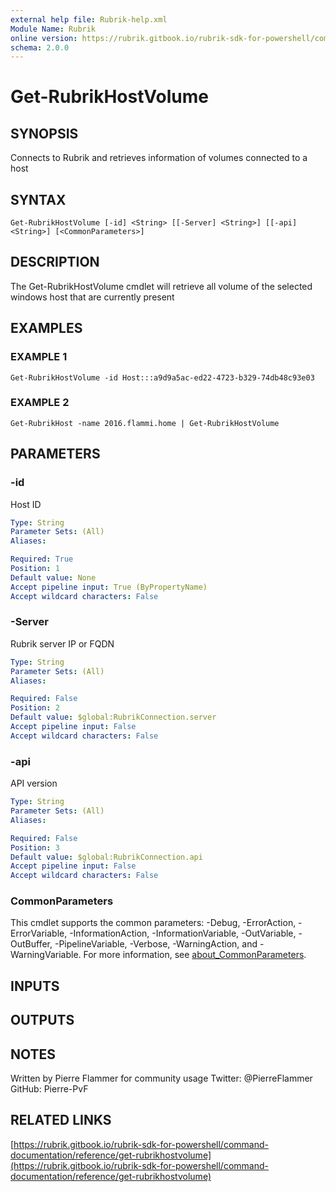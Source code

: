 ```yaml
---
external help file: Rubrik-help.xml
Module Name: Rubrik
online version: https://rubrik.gitbook.io/rubrik-sdk-for-powershell/command-documentation/reference/get-rubrikhostvolume
schema: 2.0.0
---
```


# Get-RubrikHostVolume

## SYNOPSIS
Connects to Rubrik and retrieves information of volumes connected to a host

## SYNTAX

```
Get-RubrikHostVolume [-id] <String> [[-Server] <String>] [[-api] <String>] [<CommonParameters>]
```

## DESCRIPTION
The Get-RubrikHostVolume cmdlet will retrieve all volume of the selected windows host that are currently present

## EXAMPLES

### EXAMPLE 1
```
Get-RubrikHostVolume -id Host:::a9d9a5ac-ed22-4723-b329-74db48c93e03
```

### EXAMPLE 2
```
Get-RubrikHost -name 2016.flammi.home | Get-RubrikHostVolume
```

## PARAMETERS

### -id
Host ID

```yaml
Type: String
Parameter Sets: (All)
Aliases:

Required: True
Position: 1
Default value: None
Accept pipeline input: True (ByPropertyName)
Accept wildcard characters: False
```

### -Server
Rubrik server IP or FQDN

```yaml
Type: String
Parameter Sets: (All)
Aliases:

Required: False
Position: 2
Default value: $global:RubrikConnection.server
Accept pipeline input: False
Accept wildcard characters: False
```

### -api
API version

```yaml
Type: String
Parameter Sets: (All)
Aliases:

Required: False
Position: 3
Default value: $global:RubrikConnection.api
Accept pipeline input: False
Accept wildcard characters: False
```

### CommonParameters
This cmdlet supports the common parameters: -Debug, -ErrorAction, -ErrorVariable, -InformationAction, -InformationVariable, -OutVariable, -OutBuffer, -PipelineVariable, -Verbose, -WarningAction, and -WarningVariable. For more information, see [about_CommonParameters](http://go.microsoft.com/fwlink/?LinkID=113216).

## INPUTS

## OUTPUTS

## NOTES
Written by Pierre Flammer for community usage
Twitter: @PierreFlammer
GitHub: Pierre-PvF

## RELATED LINKS

[https://rubrik.gitbook.io/rubrik-sdk-for-powershell/command-documentation/reference/get-rubrikhostvolume](https://rubrik.gitbook.io/rubrik-sdk-for-powershell/command-documentation/reference/get-rubrikhostvolume)

